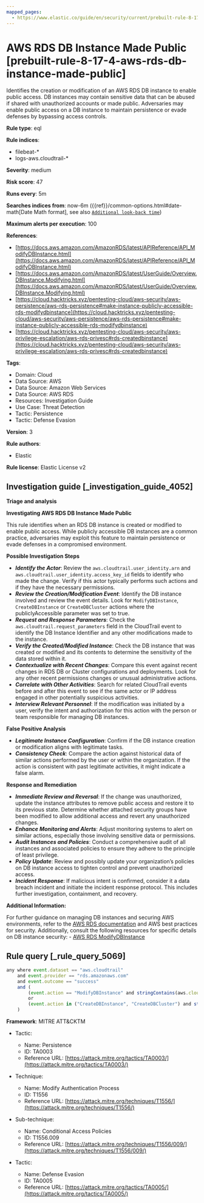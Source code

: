 ```yaml
---
mapped_pages:
  - https://www.elastic.co/guide/en/security/current/prebuilt-rule-8-17-4-aws-rds-db-instance-made-public.html
---
```


# AWS RDS DB Instance Made Public [prebuilt-rule-8-17-4-aws-rds-db-instance-made-public]

Identifies the creation or modification of an AWS RDS DB instance to enable public access. DB instances may contain sensitive data that can be abused if shared with unauthorized accounts or made public. Adversaries may enable public access on a DB instance to maintain persistence or evade defenses by bypassing access controls.

**Rule type**: eql

**Rule indices**:

* filebeat-*
* logs-aws.cloudtrail-*

**Severity**: medium

**Risk score**: 47

**Runs every**: 5m

**Searches indices from**: now-6m ({{ref}}/common-options.html#date-math[Date Math format], see also [`Additional look-back time`](docs-content://solutions/security/detect-and-alert/create-detection-rule.md#rule-schedule))

**Maximum alerts per execution**: 100

**References**:

* [https://docs.aws.amazon.com/AmazonRDS/latest/APIReference/API_ModifyDBInstance.html](https://docs.aws.amazon.com/AmazonRDS/latest/APIReference/API_ModifyDBInstance.html)
* [https://docs.aws.amazon.com/AmazonRDS/latest/UserGuide/Overview.DBInstance.Modifying.html](https://docs.aws.amazon.com/AmazonRDS/latest/UserGuide/Overview.DBInstance.Modifying.html)
* [https://cloud.hacktricks.xyz/pentesting-cloud/aws-security/aws-persistence/aws-rds-persistence#make-instance-publicly-accessible-rds-modifydbinstance](https://cloud.hacktricks.xyz/pentesting-cloud/aws-security/aws-persistence/aws-rds-persistence#make-instance-publicly-accessible-rds-modifydbinstance)
* [https://cloud.hacktricks.xyz/pentesting-cloud/aws-security/aws-privilege-escalation/aws-rds-privesc#rds-createdbinstance](https://cloud.hacktricks.xyz/pentesting-cloud/aws-security/aws-privilege-escalation/aws-rds-privesc#rds-createdbinstance)

**Tags**:

* Domain: Cloud
* Data Source: AWS
* Data Source: Amazon Web Services
* Data Source: AWS RDS
* Resources: Investigation Guide
* Use Case: Threat Detection
* Tactic: Persistence
* Tactic: Defense Evasion

**Version**: 3

**Rule authors**:

* Elastic

**Rule license**: Elastic License v2

## Investigation guide [_investigation_guide_4052]

**Triage and analysis**

**Investigating AWS RDS DB Instance Made Public**

This rule identifies when an RDS DB instance is created or modified to enable public access. While publicly accessible DB instances are a common practice, adversaries may exploit this feature to maintain persistence or evade defenses in a compromised environment.

**Possible Investigation Steps**

* ***Identify the Actor***: Review the `aws.cloudtrail.user_identity.arn` and `aws.cloudtrail.user_identity.access_key_id` fields to identify who made the change. Verify if this actor typically performs such actions and if they have the necessary permissions.
* ***Review the Creation/Modification Event***: Identify the DB instance involved and review the event details. Look for `ModifyDBInstance`, `CreateDBInstance` or `CreateDBCluster` actions where the publiclyAccessible parameter was set to true.
* ***Request and Response Parameters***: Check the `aws.cloudtrail.request_parameters` field in the CloudTrail event to identify the DB Instance Identifier and any other modifications made to the instance.
* ***Verify the Created/Modified Instance***: Check the DB instance that was created or modified and its contents to determine the sensitivity of the data stored within it.
* ***Contextualize with Recent Changes***: Compare this event against recent changes in RDS DB or Cluster configurations and deployments. Look for any other recent permissions changes or unusual administrative actions.
* ***Correlate with Other Activities***: Search for related CloudTrail events before and after this event to see if the same actor or IP address engaged in other potentially suspicious activities.
* ***Interview Relevant Personnel***: If the modification was initiated by a user, verify the intent and authorization for this action with the person or team responsible for managing DB instances.

**False Positive Analysis**

* ***Legitimate Instance Configuration***: Confirm if the DB instance creation or modification aligns with legitimate tasks.
* ***Consistency Check***: Compare the action against historical data of similar actions performed by the user or within the organization. If the action is consistent with past legitimate activities, it might indicate a false alarm.

**Response and Remediation**

* ***Immediate Review and Reversal***: If the change was unauthorized, update the instance attributes to remove public access and restore it to its previous state. Determine whether attached security groups have been modified to allow additional access and revert any unauthorized changes.
* ***Enhance Monitoring and Alerts***: Adjust monitoring systems to alert on similar actions, especially those involving sensitive data or permissions.
* ***Audit Instances and Policies***: Conduct a comprehensive audit of all instances and associated policies to ensure they adhere to the principle of least privilege.
* ***Policy Update***: Review and possibly update your organization’s policies on DB instance access to tighten control and prevent unauthorized access.
* ***Incident Response***: If malicious intent is confirmed, consider it a data breach incident and initiate the incident response protocol. This includes further investigation, containment, and recovery.

**Additional Information:**

For further guidance on managing DB instances and securing AWS environments, refer to the [AWS RDS documentation](https://docs.aws.amazon.com/AmazonRDS/latest/UserGuide/CHAP_RDS_Managing.html) and AWS best practices for security. Additionally, consult the following resources for specific details on DB instance security: - [AWS RDS ModifyDBInstance](https://docs.aws.amazon.com/AmazonRDS/latest/APIReference/API_ModifyDBInstance.html)


## Rule query [_rule_query_5069]

```js
any where event.dataset == "aws.cloudtrail"
    and event.provider == "rds.amazonaws.com"
    and event.outcome == "success"
    and (
        (event.action == "ModifyDBInstance" and stringContains(aws.cloudtrail.request_parameters, "publiclyAccessible=true"))
        or
        (event.action in ("CreateDBInstance", "CreateDBCluster") and stringContains(aws.cloudtrail.request_parameters, "publiclyAccessible=true"))
    )
```

**Framework**: MITRE ATT&CKTM

* Tactic:

    * Name: Persistence
    * ID: TA0003
    * Reference URL: [https://attack.mitre.org/tactics/TA0003/](https://attack.mitre.org/tactics/TA0003/)

* Technique:

    * Name: Modify Authentication Process
    * ID: T1556
    * Reference URL: [https://attack.mitre.org/techniques/T1556/](https://attack.mitre.org/techniques/T1556/)

* Sub-technique:

    * Name: Conditional Access Policies
    * ID: T1556.009
    * Reference URL: [https://attack.mitre.org/techniques/T1556/009/](https://attack.mitre.org/techniques/T1556/009/)

* Tactic:

    * Name: Defense Evasion
    * ID: TA0005
    * Reference URL: [https://attack.mitre.org/tactics/TA0005/](https://attack.mitre.org/tactics/TA0005/)



